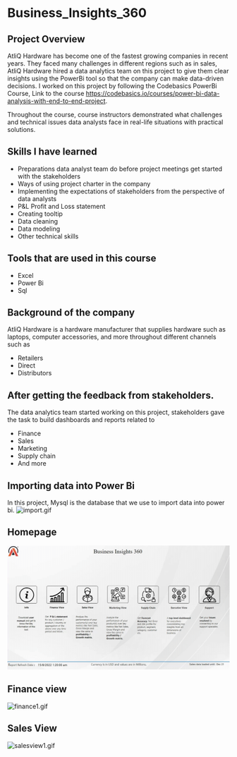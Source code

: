 # Business_Insights_360


## Project Overview
AtliQ Hardware has become one of the fastest growing companies in recent years. They faced many challenges in different regions such as in sales, AtliQ Hardware hired a data analytics team on this project to give them clear insights using the PowerBi tool so that the company can make data-driven decisions.
I worked on this project by following the Codebasics PowerBi Course, Link to the course https://codebasics.io/courses/power-bi-data-analysis-with-end-to-end-project.

Throughout the course, course instructors demonstrated what challenges and technical issues data analysts face in real-life situations with practical solutions.


## Skills I have learned
- Preparations data analyst team do before project meetings get started with the stakeholders
- Ways of using project charter in the company
- Implementing the expectations of stakeholders from the perspective of data analysts
- P&L Profit and Loss statement
- Creating tooltip
- Data cleaning
- Data modeling
- Other technical skills

## Tools that are used in this course
- Excel
- Power Bi
- Sql

## Background of the company
AtliQ Hardware is a hardware manufacturer that supplies hardware such as laptops, computer accessories, and more throughout different channels such as
- Retailers
- Direct
- Distributors

## After getting the feedback from stakeholders.
The data analytics team started working on this project, stakeholders gave the task to build dashboards and reports related to
- Finance
- Sales
- Marketing
- Supply chain
- And more

## Importing data into Power Bi
In this project, Mysql is the database that we use to import data into power bi.
![import.gif](https://github.com/Farhan3005/Business-Insights-360/blob/main/import.gif)

## Homepage
![homepage.gif](https://github.com/Farhan3005/Business-Insights-360/blob/main/homepage.gif)

## Finance view
![finance1.gif](https://github.com/Farhan3005/Business-Insights-360/blob/main/finance1.gif)

## Sales View
![salesview1.gif](https://github.com/Farhan3005/Business-Insights-360/blob/main/salesview1.gif)

